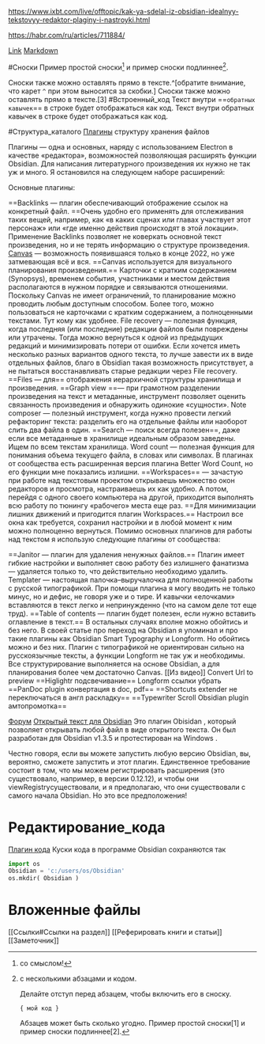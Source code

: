 
https://www.ixbt.com/live/offtopic/kak-ya-sdelal-iz-obsidian-idealnyy-tekstovyy-redaktor-plaginy-i-nastroyki.html

https://habr.com/ru/articles/711884/

[Link](https://habr.com/ru/articles/711884/)
[Markdown](https://journal.tinkoff.ru/list/allmighty-obsidian/)

#Сноски
Пример простой сноски[^1] и пример сноски подлиннее[^большая_сноска].

[^1]: со смыслом!

[^большая_сноска]: с несколькими абзацами и кодом.

    Делайте отступ перед абзацем, чтобы включить его в сноску.

    `{ мой код }`

    Абзацев может быть сколько угодно.
Пример простой сноски[1] и пример сноски подлиннее[2].

Сноски также можно оставлять прямо в тексте.^[обратите внимание, что карет `^` при этом выносится за скобки.]
Сноски также можно оставлять прямо в тексте.[3]
#Встроенный_код
Текст внутри ==`обратных кавычек`== в строке будет отображаться как код. 
Текст внутри обратных кавычек в строке будет отображаться как код.


#Структура_каталого
[Плагины](https://blog.kvv213.com/2023/04/obsidian-dlya-pisatelej-alternativa-scrivener/)
 структуру хранения файлов

Плагины — одна и основных, наряду с использованием Electron в качестве «редактора», возможностей позволяющая расширять функции Obsidian. Для написания литературного произведения их нужно не так уж и много. Я остановился на следующем наборе расширений:

Основные плагины:

==Backlinks — плагин обеспечивающий отображение ссылок на конкретный файл. ==Очень удобно его применять для отслеживания таких вещей, например, как «в каких сценах или главах участвует этот персонаж» или «где именно действия происходят в этой локации». Применение Backlinks позволяет не коверкать основной текст произведения, но и не терять информацию о структуре произведения.
[Canvas](https://obsidian.rocks/getting-started-with-canvas-in-obsidian/) — возможность появившаяся только в конце 2022, но уже затмевающая всё и вся. ==Canvas используется для визуального планирования произведения.== Карточки с кратким содержанием (Synopsys), временем события, участниками и местом действия располагаются в нужном порядке и связываются отношениями. Поскольку Canvas не имеет ограничений, то планирование можно проводить любым доступным способом. Более того, можно пользоваться не карточками с кратким содержанием, а полноценными текстами. Тут кому как удобнее.
File recovery — полезная функция, когда последняя (или последние) редакции файлов были повреждены или утрачены. Тогда можно вернуться к одной из предыдущих редакций и минимизировать потери от ошибки. Если хочется иметь несколько разных вариантов одного текста, то лучше завести их в виде отдельных файлов, благо в Obsidian такая возможность присутствует, а не пытаться восстанавливать старые редакции через File recovery.
==Files — для== отображения иерархичной структуры хранилища и произведения.
==Graph view ==— при грамотном разделении произведения на текст и метаданные, инструмент позволяет оценить связанность произведения и обнаружить одинокие «сущности».
Note composer — полезный инструмент, когда нужно провести легкий рефакторинг текста: разделить его на отдельные файлы или наоборот слить два файла в один.
==Search — поиск всегда полезен==, даже если все метаданные в хранилище идеальным образом заведены. Ищем по всем текстам хранилища.
Word count — полезная функция для понимания объема текущего файла, в словах или символах. В плагинах от сообщества есть расширенная версия плагина Better Word Count, но его функции мне показались излишни.
==Workspaces== — зачастую при работе над текстовым проектом открываешь множество окон редакторов и просмотра, настраиваешь их как удобно. А потом, перейдя с одного своего компьютера на другой, приходится выполнять всю работу по тюнингу «рабочего» места еще раз. ==Для минимизации лишних движений и пригодится плагин Workspaces.== Настроил все окна как требуется, сохранил настройки и в любой момент к ним можно полноценно вернуться.
Помимо основных плагинов для работы над текстом я использую следующие плагины от сообщества:

==Janitor — плагин для удаления ненужных файлов.== Плагин имеет гибкие настройки и выполняет свою работу без излишнего фанатизма — удаляется только то, что действительно необходимо удалить.
Templater — настоящая палочка–выручалочка для полноценной работы с русской типографикой. При помощи плагина я могу вводить не только минус, но и дефис, не говоря уже и о тире. И кавычки «елочками» вставляются в текст легко и непринужденно (что на самом деле тот еще труд).
==Table of contents — плагин будет полезен, если нужно вставить оглавление в текст.== В остальных случаях вполне можно обойтись и без него.
В своей статье про переход на Obsidian я упоминал и про такие плагины как Obsidian Smart Typography и Longform. Но обойтись можно и без них. Плагин с типографикой не ориентирован сильно на русскоязычные тексты, а функции Longform не так уж и необходимы. Все структурирование выполняется на основе Obsidian, а для планирования более чем достаточно Canvas.
[[Из видео]]
Convert Url to preview
==Higlightr  подсвечивание==
Longform ссылки убрать
==PanDoc plugin конвертация в doc, pdf==
==Shortcuts extender не переключаться в англ раскладку==
==Typewriter Scroll Obsidian plugin  амтопромотка==

[Форум](https://forum.obsidian.md/t/allow-opening-and-editing-of-any-plain-text-file-in-obsidian/45779/16?page=2)
[Открытый текст для Obsidian](https://github.com/dbarenholz/obsidian-plaintext)
Это плагин Obisidan , который позволяет открывать любой файл в виде открытого текста. Он был разработан для Obsidian v1.3.5 и протестирован на Windows .

Честно говоря, если вы можете запустить любую версию Obsidian, вы, вероятно, сможете запустить и этот плагин. Единственное требование состоит в том, что мы можем регистрировать расширения (это существовало, например, в версии 0.12.12), и чтобы они viewRegistryсуществовали, и я предполагаю, что они существовали с самого начала Obsidian. Но это все предположения!

# Редактирование_кода
[Плагин кода](https://github.com/lukasbach/obsidian-code-files)
Куски кода в программе Obsidian сохраняются так

~~~python
import os
Obsidian = 'c:/users/os/Obsidian'
os.mkdir( Obsidian )
~~~
# Вложенные файлы 
[[Ссылки#Ссылки на раздел]]
[[Реферировать книги и статьи]] 
[[Заметочник]] 